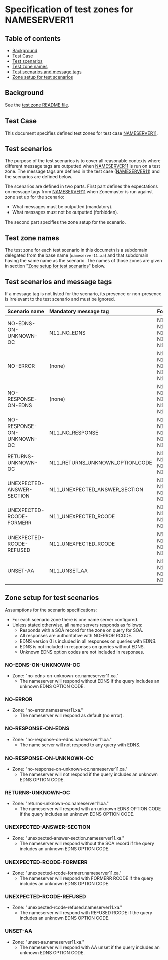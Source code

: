 # Specification of test zones for NAMESERVER11


## Table of contents

* [Background](#background)
* [Test Case](#test-case)
* [Test scenarios](#test-scenarios)
* [Test zone names](#test-zone-names)
* [Test scenarios and message tags](#test-scenarios-and-message-tags)
* [Zone setup for test scenarios]


## Background

See the [test zone README file].


## Test Case
This document specifies defined test zones for test case [NAMESERVER11].


## Test scenarios

The purpose of the test scenarios is to cover all reasonable contexts where
different message tags are outputted when [NAMESERVER11] is run on a test zone.
The message tags are defined in the test case ([NAMESERVER11]) and the scenarios
are defined below.

The scenarios are defined in two parts. First part defines the expectations on
message tags from [NAMESERVER11] when Zonemaster is run against zone set up for
the scenario:

* What messages must be outputted (mandatory).
* What messages must not be outputted (forbidden).

The second part specifies the zone setup for the scenario.


## Test zone names

The test zone for each test scenario in this documetn is a subdomain delegated
from the base name (`nameserver11.xa`) and that subdomain having the same name as the
scenario. The names of those zones are given in section
"[Zone setup for test scenarios]" below.


## Test scenarios and message tags

If a message tag is not listed for the scenario, its presence or non-presence is
irrelevant to the test scenario and must be ignored.


Scenario name             | Mandatory message tag            | Forbidden message tags
:-------------------------|:---------------------------------|:-------------------------------------------
NO-EDNS-ON-UNKNOWN-OC     | N11_NO_EDNS                      | N11_NO_RESPONSE, N11_RETURNS_UNKNOWN_OPTION_CODE, N11_UNEXPECTED_ANSWER_SECTION, N11_UNEXPECTED_RCODE, N11_UNSET_AA
NO-ERROR                  | (none)                           | N11_NO_EDNS, N11_NO_RESPONSE, N11_RETURNS_UNKNOWN_OPTION_CODE, N11_UNEXPECTED_ANSWER_SECTION, N11_UNEXPECTED_RCODE, N11_UNSET_AA
NO-RESPONSE-ON-EDNS       | (none)                           | N11_NO_EDNS, N11_NO_RESPONSE, N11_RETURNS_UNKNOWN_OPTION_CODE, N11_UNEXPECTED_ANSWER_SECTION, N11_UNEXPECTED_RCODE, N11_UNSET_AA
NO-RESPONSE-ON-UNKNOWN-OC | N11_NO_RESPONSE                  | N11_NO_EDNS, N11_RETURNS_UNKNOWN_OPTION_CODE, N11_UNEXPECTED_ANSWER_SECTION, N11_UNEXPECTED_RCODE, N11_UNSET_AA
RETURNS-UNKNOWN-OC        | N11_RETURNS_UNKNOWN_OPTION_CODE  | N11_NO_EDNS, N11_NO_RESPONSE, N11_UNEXPECTED_ANSWER_SECTION, N11_UNEXPECTED_RCODE, N11_UNSET_AA
UNEXPECTED-ANSWER-SECTION | N11_UNEXPECTED_ANSWER_SECTION    | N11_NO_EDNS, N11_NO_RESPONSE, N11_RETURNS_UNKNOWN_OPTION_CODE, N11_UNEXPECTED_RCODE, N11_UNSET_AA
UNEXPECTED-RCODE-FORMERR  | N11_UNEXPECTED_RCODE             | N11_NO_EDNS, N11_NO_RESPONSE, N11_RETURNS_UNKNOWN_OPTION_CODE, N11_UNEXPECTED_ANSWER_SECTION, N11_UNSET_AA
UNEXPECTED-RCODE-REFUSED  | N11_UNEXPECTED_RCODE             | N11_NO_EDNS, N11_NO_RESPONSE, N11_RETURNS_UNKNOWN_OPTION_CODE, N11_UNEXPECTED_ANSWER_SECTION, N11_UNSET_AA
UNSET-AA                  | N11_UNSET_AA                     | N11_NO_EDNS, N11_NO_RESPONSE, N11_RETURNS_UNKNOWN_OPTION_CODE, N11_UNEXPECTED_ANSWER_SECTION, N11_UNEXPECTED_RCODE


## Zone setup for test scenarios

Assumptions for the scenario specifications:
* For each scenario zone there is one name server configured.
* Unless stated otherwise, all name servers responds as follows:
  * Responds with a SOA record for the zone on query for SOA.
  * All responses are authoritative with NOERROR RCODE.
  * EDNS version 0 is included in all responses on queries with EDNS.
  * EDNS is not included in responses on queries without EDNS.
  * Unknown EDNS option codes are not included in responses.

### NO-EDNS-ON-UNKNOWN-OC
* Zone: "no-edns-on-unknown-oc.nameserver11.xa."
  * The nameserver will respond without EDNS if the query includes an unknown
    EDNS OPTION CODE.

### NO-ERROR
* Zone: "no-error.nameserver11.xa."
  * The nameserver will respond as default (no error).

### NO-RESPONSE-ON-EDNS
* Zone: "no-response-on-edns.nameserver11.xa."
  * The name server will not respond to any query with EDNS.

### NO-RESPONSE-ON-UNKNOWN-OC
* Zone: "no-response-on-unknown-oc.nameserver11.xa."
  * The nameserver will not respond if the query includes an unknown EDNS OPTION
    CODE.
  
### RETURNS-UNKNOWN-OC
* Zone: "returns-unknown-oc.nameserver11.xa."
  * The nameserver will respond with an unknown EDNS OPTION CODE if the query
    includes an unknown EDNS OPTION CODE.

### UNEXPECTED-ANSWER-SECTION
* Zone: "unexpected-answer-section.nameserver11.xa."
  * The nameserver will respond without the SOA record if the query includes an
    unknown EDNS OPTION CODE.
  
### UNEXPECTED-RCODE-FORMERR
* Zone: "unexpected-rcode-formerr.nameserver11.xa."
  * The nameserver will respond with FORMERR RCODE if the query includes an
    unknown EDNS OPTION CODE.

### UNEXPECTED-RCODE-REFUSED
* Zone: "unexpected-rcode-refused.nameserver11.xa."
  * The nameserver will respond with REFUSED RCODE if the query includes an
    unknown EDNS OPTION CODE.

### UNSET-AA
* Zone: "unset-aa.nameserver11.xa."
  * The nameserver will respond with AA unset if the query includes an unknown
    EDNS OPTION CODE.


[NAMESERVER11]:                                 ../../specifications/tests/Nameserver-TP/nameserver11.md
[Test zone README file]:                        ../README.md
[Zone setup for test scenarios]:                #zone-setup-for-test-scenarios

